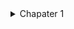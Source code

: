 <details>
  <summary>
   Chapater 1
  </summary>
  <details>
  <summary>
    a
  </summary>
  asfdasdf
</details>
  </details>
  
